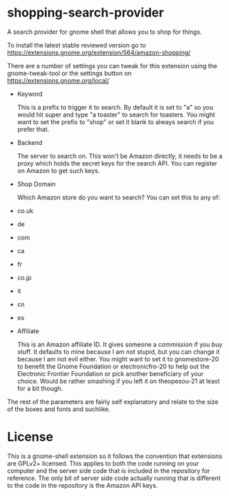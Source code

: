 shopping-search-provider
========================

A search provider for gnome shell that allows you to shop for things.

To install the latest stable reviewed version go to https://extensions.gnome.org/extension/564/amazon-shopping/

There are a number of settings you can tweak for this extension using the gnome-tweak-tool or the settings button
on https://extensions.gnome.org/local/

* Keyword

  This is a prefix to trigger it to search. By default it is set to "a" so you would hit super and type "a toaster" to search for toasters. You might want to set
the prefix to "shop" or set it blank to always search if you prefer that.

* Backend

  The server to search on. This won't be Amazon directly, it needs to be a proxy which holds the secret
keys for the search API. You can register on Amazon to get such keys.

* Shop Domain

  Which Amazon store do you want to search? You can set this to any of:
 * co.uk
 * de
 * com
 * ca
 * fr
 * co.jp
 * it
 * cn
 * es

* Affiliate

  This is an Amazon affiliate ID. It gives someone a commission if you buy stuff. It defaults to mine because I am
not stupid, but you can change it because I am not evil either. You might want to set it to 
gnomestore-20 to benefit the Gnome Foundation or electronicfro-20 to help out the Electronic Frontier Foundation
or pick another beneficiary of your choice. Would be rather smashing if you left it on theopesou-21 at least for a bit
though.

The rest of the parameters are fairly self explanatory and relate to the size of the boxes and fonts and suchlike.

License
=======
This is a gnome-shell extension so it follows the convention that extensions are GPLv2+ licensed. This applies to both the code running on your computer and the server
side code that is included in the repository for reference. The only bit of server side code actually running that is different to the code in the repository is the Amazon API keys.
